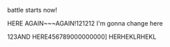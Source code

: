 battle starts now!

HERE AGAIN~~~AGAIN!121212 I'm gonna change here

123AND HERE456789000000000]
HERHEKLRHEKL
